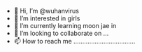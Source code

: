 - 👋 Hi, I’m @wuhanvirus
- 👀 I’m interested in girls
- 🌱 I’m currently learning moon jae in
- 💞️ I’m looking to collaborate on ...
- 📫 How to reach me ...................................

<!---
wuhanvirus/wuhanvirus is a ✨ special ✨ repository because its `README.md` (this file) appears on your GitHub profile.
You can click the Preview link to take a look at your changes.
--->
